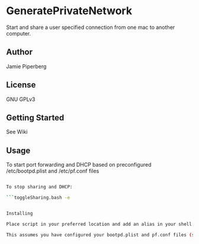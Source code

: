 # GeneratePrivateNetwork
Start and share a user specified connection from one mac to another computer.

## Author
Jamie Piperberg

## License
GNU GPLv3

## Getting Started

See Wiki 

## Usage

To start port forwarding and DHCP based on preconfigured /etc/bootpd.plist and /etc/pf.conf files

```toggleSharing.bash -s 

To stop sharing and DHCP:

```toggleSharing.bash -e


Installing

Place script in your preferred location and add an alias in your shell profile if you wish.

This assumes you have configured your bootpd.plist and pf.conf files (samples provided) and installed and connected any necessary connections (like VPN)

